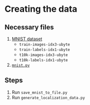 # Creating the data
## Necessary files
1. [MNIST dataset](http://yann.lecun.com/exdb/mnist/)
    * `train-images-idx3-ubyte`
    * `train-labels-idx1-ubyte`
    * `t10k-images-idx3-ubyte`
    * `t10k-labels-idx1-ubyte`
1. [`mnist.py`](https://gist.github.com/akesling/5358964)

## Steps
1. Run `save_mnist_to_file.py`
1. Run `generate_localization_data.py`
